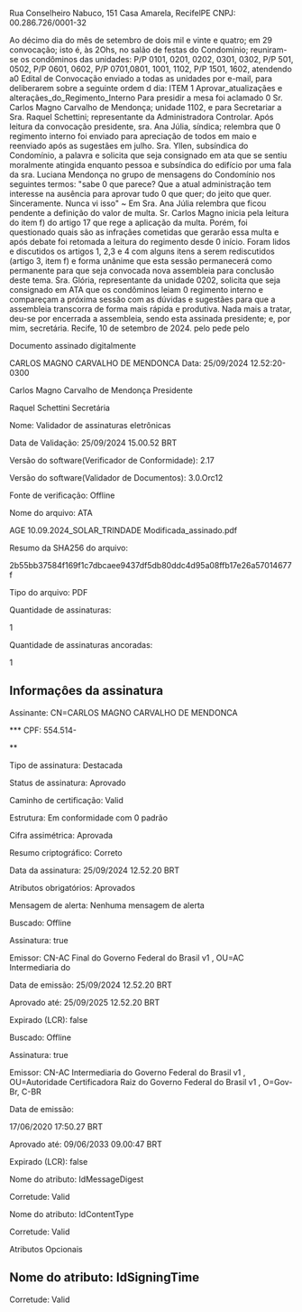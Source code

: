 Rua Conselheiro Nabuco, 151 Casa Amarela, RecifelPE CNPJ: 00.286.726/0001-32

Ao décimo dia do mês de setembro de dois mil e vinte e quatro; em 29 convocação; isto é, às 2Ohs, no salão de festas do Condomínio; reuniram-se os condôminos das unidades: P/P 0101, 0201, 0202, 0301, 0302, P/P 501, 0502, P/P 0601, 0602, P/P 0701,0801, 1001, 1102, P/P 1501, 1602, atendendo a0 Edital de Convocação enviado a todas as unidades por e-mail, para deliberarem sobre a seguinte ordem d dia: ITEM 1 Aprovar\_atualizaçães e alteraçães\_do\_Regimento\_Interno Para presidir a mesa foi aclamado 0 Sr. Carlos Magno Carvalho de Mendonça; unidade 1102, e para Secretariar a Sra. Raquel Schettini; representante da Administradora Controlar. Após leitura da convocação presidente, sra. Ana Júlia, síndica; relembra que 0 regimento interno foi enviado para apreciação de todos em maio e reenviado após as sugestães em julho. Sra. Yllen, subsíndica do Condomínio, a palavra e solicita que seja consignado em ata que se sentiu moralmente atingida enquanto pessoa e subsíndica do edifício por uma fala da sra. Luciana Mendonça no grupo de mensagens do Condomínio nos seguintes termos: "sabe 0 que parece? Que a atual administração tem interesse na ausência para aprovar tudo 0 que quer; do jeito que quer. Sinceramente. Nunca vi isso" ~ Em Sra. Ana Júlia relembra que ficou pendente a definição do valor de multa. Sr. Carlos Magno inicia pela leitura do item f) do artigo 17 que rege a aplicação da multa. Porém, foi questionado quais são as infraçães cometidas que gerarão essa multa e após debate foi retomada a leitura do regimento desde 0 início. Foram lidos e discutidos os artigos 1, 2,3 e 4 com alguns itens a serem rediscutidos (artigo 3, item f) e forma unânime que esta sessão permanecerá como permanente para que seja convocada nova assembleia para conclusão deste tema. Sra. Glória, representante da unidade 0202, solicita que seja consignado em ATA que os condôminos leiam 0 regimento interno e compareçam a próxima sessão com as dúvidas e sugestães para que a assembleia transcorra de forma mais rápida e produtiva. Nada mais a tratar, deu-se por encerrada a assembleia, sendo esta assinada presidente; e, por mim, secretária. Recife, 10 de setembro de 2024. pelo pede pelo

Documento assinado digitalmente

<!-- image -->

CARLOS MAGNO CARVALHO DE MENDONCA Data: 25/09/2024 12.52:20-0300

Carlos Magno Carvalho de Mendonça Presidente

<!-- image -->

Raquel Schettini Secretária

<!-- image -->

Nome: Validador de assinaturas eletrônicas

Data de Validação:   25/09/2024 15.00.52 BRT

Versão do software(Verificador de Conformidade): 2.17

Versão do software(Validador de Documentos): 3.0.Orc12

Fonte de verificação: Offline

Nome do arquivo: ATA

AGE 10.09.2024\_SOLAR\_TRINDADE Modificada\_assinado.pdf

Resumo da SHA256 do arquivo:

2b55bb37584f169f1c7dbcaee9437df5db80ddc4d95a08ffb17e26a57014677f

Tipo do arquivo: PDF

Quantidade de assinaturas:

1

Quantidade de assinaturas ancoradas:

1

<!-- image -->

## Informaçôes da assinatura

Assinante: CN=CARLOS MAGNO CARVALHO DE MENDONCA

*** CPF: 554.514-

**

Tipo de assinatura: Destacada

Status de assinatura: Aprovado

Caminho de certificação: Valid

Estrutura: Em conformidade com 0 padrão

Cifra assimétrica:   Aprovada

Resumo criptográfico: Correto

Data da assinatura: 25/09/2024 12.52.20 BRT

Atributos obrigatórios: Aprovados

Mensagem de alerta: Nenhuma mensagem de alerta

<!-- image -->

Buscado: Offline

Assinatura: true

Emissor: CN-AC Final do Governo Federal do Brasil v1 , OU=AC Intermediaria do

Data de emissão: 25/09/2024 12.52.20 BRT

Aprovado até: 25/09/2025 12.52.20 BRT

Expirado (LCR): false

<!-- image -->

Buscado: Offline

Assinatura: true

Emissor: CN-AC Intermediaria do Governo Federal do Brasil v1 , OU=Autoridade Certificadora Raiz do Governo Federal do Brasil v1 , O=Gov-Br, C-BR

Data de emissão:

17/06/2020 17:50.27 BRT

Aprovado até: 09/06/2033 09.00:47 BRT

Expirado (LCR): false

<!-- image -->

Nome do atributo: IdMessageDigest

Corretude: Valid

Nome do atributo: IdContentType

Corretude: Valid

Atributos Opcionais

## Nome do atributo: IdSigningTime

Corretude: Valid